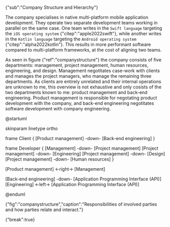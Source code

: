 {"sub":"Company Structure and Hierarchy"}

The company specialises in native multi-platform mobile application development. They operate two separate development teams working in parallel on the same case. One team writes in the `Swift language` targeting the `iOS operating system` {"citep":"apple2022swift"}, while another writes in the `Kotlin language` targeting the `Android operating system` {"citep":"alpha2022kotlin"}. This results in more performant software compared to multi-platform frameworks, at the cost of aligning two teams.

As seen in figure {"ref":"companystructure"} the company consists of five departments: management, project management, human resources, engineering, and design. Management negotitates case-work with clients and manages the project managers, who manage the remaining three departments. As clients are entirely unrelated and their internal operations are unknown to me, this overview is not exhaustive and only cosists of the two departments known to me: product management and back-end engineering. Product management is responsible for negotating product development with the company, and back-end engineering negotitates software development with company engineering.

@startuml

skinparam linetype ortho

<style>
componentDiagram {
    BackGroundColor transparent
    frame {
        BackGroundColor white
    }
    component {
        BackGroundColor white
    }
}
</style>

frame Client {
    [Product management] -down- [Back-end engineering]
}

frame Developer {
    [Management] -down- [Project management]
    [Project management] -down- [Engineering]
    [Project management] -down- [Design]
    [Project management] -down- [Human resources]
}

[Product management] <-right-> [Management]

[Back-end engineering] -down- [Application Programming Interface (API)]
[Engineering] <-left-> [Application Programming Interface (API)]

@enduml

{"fig":"companystructure","caption":"Responsibilities of involved parties and how parties relate and interact."}

{"break":true}